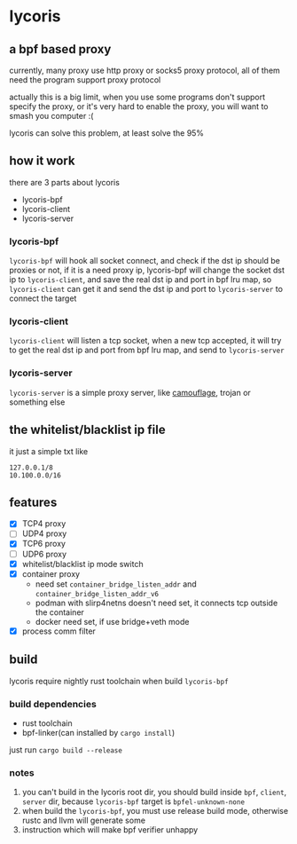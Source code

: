 # lycoris

## a bpf based proxy

currently, many proxy use http proxy or socks5 proxy protocol, all of them need the program support proxy protocol

actually this is a big limit, when you use some programs don't support specify the proxy, or it's very hard to enable
the proxy, you will want to smash you computer :(

lycoris can solve this problem, at least solve the 95%

## how it work

there are 3 parts about lycoris

- lycoris-bpf
- lycoris-client
- lycoris-server

### lycoris-bpf

`lycoris-bpf` will hook all socket connect, and check if the dst ip should be proxies or not,
if it is a need proxy ip, lycoris-bpf will change the socket dst ip to `lycoris-client`, and save the real dst ip and
port in bpf lru map, so `lycoris-client` can get it and send the dst ip and port to `lycoris-server` to connect the
target

### lycoris-client

`lycoris-client` will listen a tcp socket, when a new tcp accepted, it will try to get the real dst ip and port from
bpf lru map, and send to `lycoris-server`

### lycoris-server

`lycoris-server` is a simple proxy server, like [camouflage](https://github.com/Sherlock-Holo/camouflage), trojan or
something else

## the whitelist/blacklist ip file

it just a simple txt like

```
127.0.0.1/8
10.100.0.0/16
```

## features

- [x] TCP4 proxy
- [ ] UDP4 proxy
- [x] TCP6 proxy
- [ ] UDP6 proxy
- [x] whitelist/blacklist ip mode switch
- [x] container proxy
  - need set `container_bridge_listen_addr` and `container_bridge_listen_addr_v6`
  - podman with slirp4netns doesn't need set, it connects tcp outside the container
  - docker need set, if use bridge+veth mode
- [x] process comm filter

## build

lycoris require nightly rust toolchain when build `lycoris-bpf`

### build dependencies

- rust toolchain
- bpf-linker(can installed by `cargo install`)

just run `cargo build --release`

### notes

1. you can't build in the lycoris root dir, you should build inside `bpf`, `client`, `server` dir, because `lycoris-bpf`
   target is `bpfel-unknown-none`
2. when build the `lycoris-bpf`, you must use release build mode, otherwise rustc and llvm will generate some
3. instruction which will make bpf verifier unhappy
